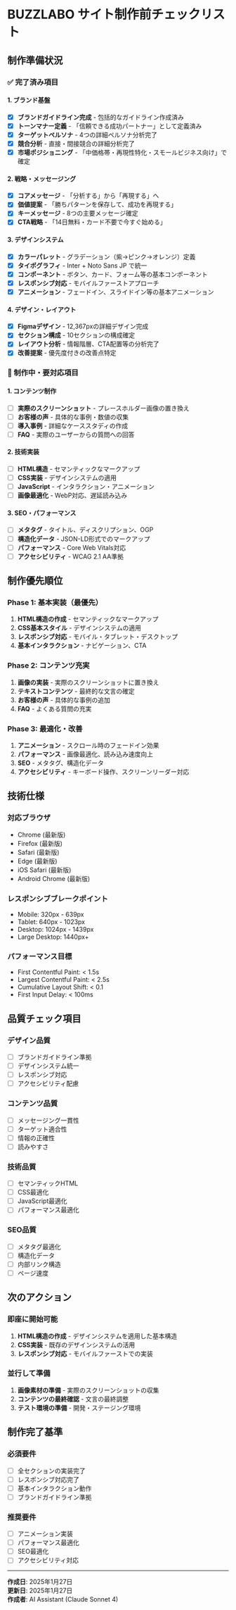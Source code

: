 # BUZZLABO サイト制作前チェックリスト

## 制作準備状況

### ✅ 完了済み項目

#### 1. ブランド基盤
- [x] **ブランドガイドライン完成** - 包括的なガイドライン作成済み
- [x] **トーンマナー定義** - 「信頼できる成功パートナー」として定義済み
- [x] **ターゲットペルソナ** - 4つの詳細ペルソナ分析完了
- [x] **競合分析** - 直接・間接競合の詳細分析完了
- [x] **市場ポジショニング** - 「中価格帯・再現性特化・スモールビジネス向け」で確定

#### 2. 戦略・メッセージング
- [x] **コアメッセージ** - 「分析する」から「再現する」へ
- [x] **価値提案** - 「勝ちパターンを保存して、成功を再現する」
- [x] **キーメッセージ** - 8つの主要メッセージ確定
- [x] **CTA戦略** - 「14日無料・カード不要で今すぐ始める」

#### 3. デザインシステム
- [x] **カラーパレット** - グラデーション（紫→ピンク→オレンジ）定義
- [x] **タイポグラフィ** - Inter + Noto Sans JP で統一
- [x] **コンポーネント** - ボタン、カード、フォーム等の基本コンポーネント
- [x] **レスポンシブ対応** - モバイルファーストアプローチ
- [x] **アニメーション** - フェードイン、スライドイン等の基本アニメーション

#### 4. デザイン・レイアウト
- [x] **Figmaデザイン** - 12,367pxの詳細デザイン完成
- [x] **セクション構成** - 10セクションの構成確定
- [x] **レイアウト分析** - 情報階層、CTA配置等の分析完了
- [x] **改善提案** - 優先度付きの改善点特定

### 🔄 制作中・要対応項目

#### 1. コンテンツ制作
- [ ] **実際のスクリーンショット** - プレースホルダー画像の置き換え
- [ ] **お客様の声** - 具体的な事例・数値の収集
- [ ] **導入事例** - 詳細なケーススタディの作成
- [ ] **FAQ** - 実際のユーザーからの質問への回答

#### 2. 技術実装
- [ ] **HTML構造** - セマンティックなマークアップ
- [ ] **CSS実装** - デザインシステムの適用
- [ ] **JavaScript** - インタラクション・アニメーション
- [ ] **画像最適化** - WebP対応、遅延読み込み

#### 3. SEO・パフォーマンス
- [ ] **メタタグ** - タイトル、ディスクリプション、OGP
- [ ] **構造化データ** - JSON-LD形式でのマークアップ
- [ ] **パフォーマンス** - Core Web Vitals対応
- [ ] **アクセシビリティ** - WCAG 2.1 AA準拠

## 制作優先順位

### Phase 1: 基本実装（最優先）
1. **HTML構造の作成** - セマンティックなマークアップ
2. **CSS基本スタイル** - デザインシステムの適用
3. **レスポンシブ対応** - モバイル・タブレット・デスクトップ
4. **基本インタラクション** - ナビゲーション、CTA

### Phase 2: コンテンツ充実
1. **画像の実装** - 実際のスクリーンショットに置き換え
2. **テキストコンテンツ** - 最終的な文言の確定
3. **お客様の声** - 具体的な事例の追加
4. **FAQ** - よくある質問の充実

### Phase 3: 最適化・改善
1. **アニメーション** - スクロール時のフェードイン効果
2. **パフォーマンス** - 画像最適化、読み込み速度向上
3. **SEO** - メタタグ、構造化データ
4. **アクセシビリティ** - キーボード操作、スクリーンリーダー対応

## 技術仕様

### 対応ブラウザ
- Chrome (最新版)
- Firefox (最新版)
- Safari (最新版)
- Edge (最新版)
- iOS Safari (最新版)
- Android Chrome (最新版)

### レスポンシブブレークポイント
- Mobile: 320px - 639px
- Tablet: 640px - 1023px
- Desktop: 1024px - 1439px
- Large Desktop: 1440px+

### パフォーマンス目標
- First Contentful Paint: < 1.5s
- Largest Contentful Paint: < 2.5s
- Cumulative Layout Shift: < 0.1
- First Input Delay: < 100ms

## 品質チェック項目

### デザイン品質
- [ ] ブランドガイドライン準拠
- [ ] デザインシステム統一
- [ ] レスポンシブ対応
- [ ] アクセシビリティ配慮

### コンテンツ品質
- [ ] メッセージング一貫性
- [ ] ターゲット適合性
- [ ] 情報の正確性
- [ ] 読みやすさ

### 技術品質
- [ ] セマンティックHTML
- [ ] CSS最適化
- [ ] JavaScript最適化
- [ ] パフォーマンス最適化

### SEO品質
- [ ] メタタグ最適化
- [ ] 構造化データ
- [ ] 内部リンク構造
- [ ] ページ速度

## 次のアクション

### 即座に開始可能
1. **HTML構造の作成** - デザインシステムを適用した基本構造
2. **CSS実装** - 既存のデザインシステムの活用
3. **レスポンシブ対応** - モバイルファーストでの実装

### 並行して準備
1. **画像素材の準備** - 実際のスクリーンショットの収集
2. **コンテンツの最終確認** - 文言の最終調整
3. **テスト環境の準備** - 開発・ステージング環境

## 制作完了基準

### 必須要件
- [ ] 全セクションの実装完了
- [ ] レスポンシブ対応完了
- [ ] 基本インタラクション動作
- [ ] ブランドガイドライン準拠

### 推奨要件
- [ ] アニメーション実装
- [ ] パフォーマンス最適化
- [ ] SEO最適化
- [ ] アクセシビリティ対応

---

**作成日**: 2025年1月27日  
**更新日**: 2025年1月27日  
**作成者**: AI Assistant (Claude Sonnet 4)
